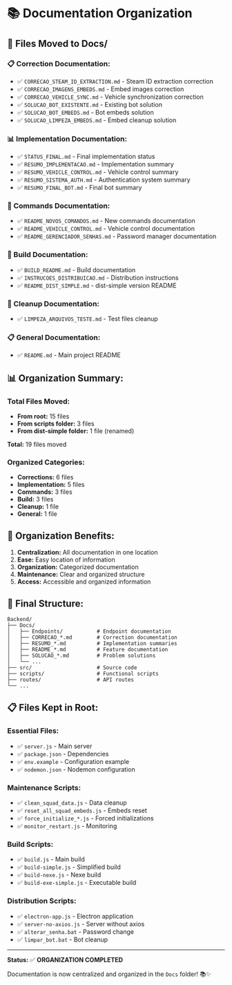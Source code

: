 # 📚 Documentation Organization

## 📁 **Files Moved to Docs/**

### **📋 Correction Documentation:**
- ✅ `CORRECAO_STEAM_ID_EXTRACTION.md` - Steam ID extraction correction
- ✅ `CORRECAO_IMAGENS_EMBEDS.md` - Embed images correction
- ✅ `CORRECAO_VEHICLE_SYNC.md` - Vehicle synchronization correction
- ✅ `SOLUCAO_BOT_EXISTENTE.md` - Existing bot solution
- ✅ `SOLUCAO_BOT_EMBEDS.md` - Bot embeds solution
- ✅ `SOLUCAO_LIMPEZA_EMBEDS.md` - Embed cleanup solution

### **📊 Implementation Documentation:**
- ✅ `STATUS_FINAL.md` - Final implementation status
- ✅ `RESUMO_IMPLEMENTACAO.md` - Implementation summary
- ✅ `RESUMO_VEHICLE_CONTROL.md` - Vehicle control summary
- ✅ `RESUMO_SISTEMA_AUTH.md` - Authentication system summary
- ✅ `RESUMO_FINAL_BOT.md` - Final bot summary

### **📖 Commands Documentation:**
- ✅ `README_NOVOS_COMANDOS.md` - New commands documentation
- ✅ `README_VEHICLE_CONTROL.md` - Vehicle control documentation
- ✅ `README_GERENCIADOR_SENHAS.md` - Password manager documentation

### **🔧 Build Documentation:**
- ✅ `BUILD_README.md` - Build documentation
- ✅ `INSTRUCOES_DISTRIBUICAO.md` - Distribution instructions
- ✅ `README_DIST_SIMPLE.md` - dist-simple version README

### **🧹 Cleanup Documentation:**
- ✅ `LIMPEZA_ARQUIVOS_TESTE.md` - Test files cleanup

### **📋 General Documentation:**
- ✅ `README.md` - Main project README

## 📊 **Organization Summary:**

### **Total Files Moved:**
- **From root:** 15 files
- **From scripts folder:** 3 files
- **From dist-simple folder:** 1 file (renamed)

**Total:** 19 files moved

### **Organized Categories:**
- **Corrections:** 6 files
- **Implementation:** 5 files
- **Commands:** 3 files
- **Build:** 3 files
- **Cleanup:** 1 file
- **General:** 1 file

## 🎯 **Organization Benefits:**

1. **Centralization:** All documentation in one location
2. **Ease:** Easy location of information
3. **Organization:** Categorized documentation
4. **Maintenance:** Clear and organized structure
5. **Access:** Accessible and organized information

## 📁 **Final Structure:**

```
Backend/
├── Docs/
│   ├── Endpoints/           # Endpoint documentation
│   ├── CORRECAO_*.md        # Correction documentation
│   ├── RESUMO_*.md          # Implementation summaries
│   ├── README_*.md          # Feature documentation
│   ├── SOLUCAO_*.md         # Problem solutions
│   └── ...
├── src/                     # Source code
├── scripts/                 # Functional scripts
├── routes/                  # API routes
└── ...
```

## 📋 **Files Kept in Root:**

### **Essential Files:**
- ✅ `server.js` - Main server
- ✅ `package.json` - Dependencies
- ✅ `env.example` - Configuration example
- ✅ `nodemon.json` - Nodemon configuration

### **Maintenance Scripts:**
- ✅ `clean_squad_data.js` - Data cleanup
- ✅ `reset_all_squad_embeds.js` - Embeds reset
- ✅ `force_initialize_*.js` - Forced initializations
- ✅ `monitor_restart.js` - Monitoring

### **Build Scripts:**
- ✅ `build.js` - Main build
- ✅ `build-simple.js` - Simplified build
- ✅ `build-nexe.js` - Nexe build
- ✅ `build-exe-simple.js` - Executable build

### **Distribution Scripts:**
- ✅ `electron-app.js` - Electron application
- ✅ `server-no-axios.js` - Server without axios
- ✅ `alterar_senha.bat` - Password change
- ✅ `limpar_bot.bat` - Bot cleanup

---

**Status:** ✅ **ORGANIZATION COMPLETED**

Documentation is now centralized and organized in the `Docs` folder! 📚✨
